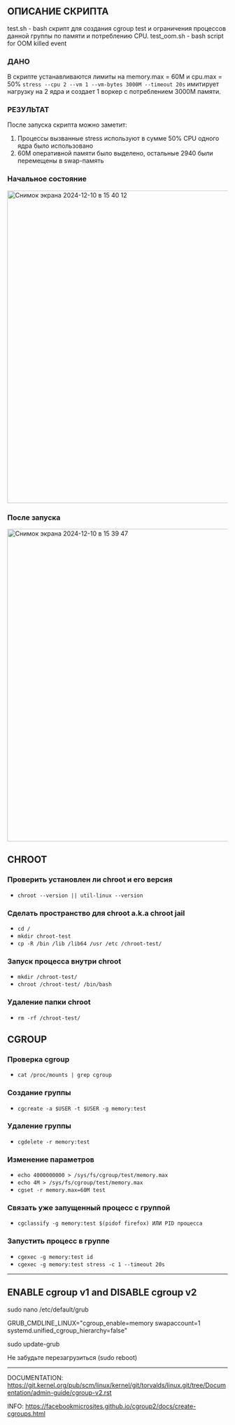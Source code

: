 ## ОПИСАНИЕ СКРИПТА

test.sh - bash скрипт для создания cgroup test и ограничения процессов данной группы по памяти и потреблению CPU.
test_oom.sh - bash script for OOM killed event

### ДАНО
В скрипте устанавливаются лимиты на memory.max = 60M и cpu.max = 50%
```stress --cpu 2 --vm 1 --vm-bytes 3000M --timeout 20s``` имитирует нагрузку на 2 ядра и создает 1 воркер с потреблением 3000M памяти.

### РЕЗУЛЬТАТ
После запуска скрипта можно заметит: 
1. Процессы вызванные stress используют в сумме 50% CPU одного ядра было использовано
2. 60M оперативной памяти было выделено, остальные 2940 были перемещены в swap-память

### Начальное состояние
<img width="714" alt="Снимок экрана 2024-12-10 в 15 40 12" src="https://github.com/user-attachments/assets/5e8463ad-2d21-4c6e-a486-2820a7e391c6">


### После запуска
<img width="714" alt="Снимок экрана 2024-12-10 в 15 39 47" src="https://github.com/user-attachments/assets/53179e11-4b27-430c-8c2a-891c9d377597">



## CHROOT

### Проверить установлен ли chroot и его версия
- ``` chroot --version || util-linux --version ```


### Сделать пространство для chroot a.k.a **chroot jail**
- ``` cd / ```
- ``` mkdir chroot-test ```
- ``` cp -R /bin /lib /lib64 /usr /etc /chroot-test/ ```

### Запуск процесса внутри chroot
- ``` mkdir /chroot-test/ ```
- ``` chroot /chroot-test/ /bin/bash ```

### Удаление папки chroot
- ``` rm -rf /chroot-test/ ```

## CGROUP

### Проверка cgroup
- ``` cat /proc/mounts | grep cgroup ```

### Создание группы
- ``` cgcreate -a $USER -t $USER -g memory:test ```

### Удаление группы
- ``` cgdelete -r memory:test ```

### Изменение параметров
- ``` echo 4000000000 > /sys/fs/cgroup/test/memory.max ```
- ``` echo 4M > /sys/fs/cgroup/test/memory.max ```
- ``` cgset -r memory.max=60M test ```

### Связать уже запущенный процесс с группой
- ``` cgclassify -g memory:test $(pidof firefox) ИЛИ PID процесса ```

### Запустить процесс в группе
- ``` cgexec -g memory:test id ```
- ``` cgexec -g memory:test stress -c 1 --timeout 20s ```

--------------------------
ENABLE cgroup v1 and DISABLE cgroup v2
--------------------------
sudo nano /etc/default/grub

GRUB_CMDLINE_LINUX="cgroup_enable=memory swapaccount=1 systemd.unified_cgroup_hierarchy=false"

sudo update-grub

Не забудьте перезагрузиться (sudo reboot)


---
DOCUMENTATION: https://git.kernel.org/pub/scm/linux/kernel/git/torvalds/linux.git/tree/Documentation/admin-guide/cgroup-v2.rst

INFO: https://facebookmicrosites.github.io/cgroup2/docs/create-cgroups.html
